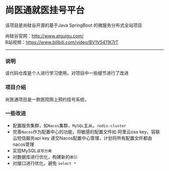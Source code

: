 # 尚医通就医挂号平台

该项目是尚硅谷开源的基于Java SpringBoot 的微服务分布式全站项目

尚硅谷官网：http://www.atguigu.com/ <br>
B站视频：https://www.bilibili.com/video/BV1V5411K7rT

---

### 说明

该代码仓库是个人进行学习使用，对项目中一些细节进行了改进

### 项目介绍

尚医通项目是一款医院网上预约挂号系统，

### 一些改进

- 配置服务集群，如`Nacos`集群，`MySQL`主从，`redis-cluster`
- 完善`Nacos`作为配置中心的功能，将敏感的配置文件如 阿里云oss key，容联云短信服务api key 递交Nacos配置中心管理，计划将所有配置文件都由nacos管理
- 实现MySQL`读写分离`
- 对数据库进行优化，构建新的`索引`
- 对接口进行优化，避免 `select *`